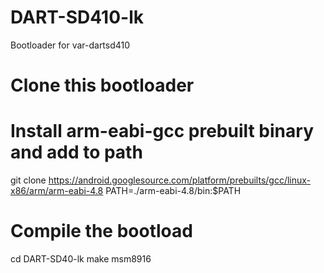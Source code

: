 # DART-SD410-lk
Bootloader for var-dartsd410

# Clone this bootloader
# Install arm-eabi-gcc prebuilt binary and add to path
git clone https://android.googlesource.com/platform/prebuilts/gcc/linux-x86/arm/arm-eabi-4.8
PATH=./arm-eabi-4.8/bin:$PATH

# Compile the bootload
cd DART-SD40-lk
make msm8916
